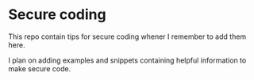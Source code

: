# Secure coding

This repo contain tips for secure coding whener I remember to add them here. 

I plan on adding examples and snippets containing helpful information to make secure code.
